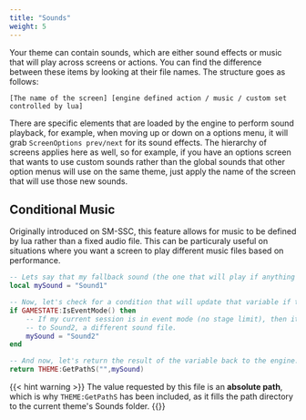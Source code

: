 ```yaml
---
title: "Sounds"
weight: 5
---
```


Your theme can contain sounds, which are either sound effects or music that will play across screens or actions. You can find the difference between these items by looking at their file names. The structure goes as follows:

```
[The name of the screen] [engine defined action / music / custom set controlled by lua]
```

There are specific elements that are loaded by the engine to perform sound playback, for example, when moving up or down on a options menu, it will grab `ScreenOptions prev/next` for its sound effects. The hierarchy of screens applies here as well, so for example, if you have an options screen that wants to use custom sounds rather than the global sounds that other option menus will use on the same theme, just apply the name of the screen that will use those new sounds.

## Conditional Music

Originally introduced on SM-SSC, this feature allows for music to be defined by lua rather than a fixed audio file. This can be particuraly useful on situations where you want a screen to play different music files based on performance.

```lua
-- Lets say that my fallback sound (the one that will play if anything fails) will be Sound1.
local mySound = "Sound1"

-- Now, let's check for a condition that will update that variable if true.
if GAMESTATE:IsEventMode() then
	-- If my current session is in event mode (no stage limit), then it will swap the value
	-- to Sound2, a different sound file.
	mySound = "Sound2"
end

-- And now, let's return the result of the variable back to the engine.
return THEME:GetPathS("",mySound)
```

{{< hint warning >}}
The value requested by this file is an **absolute path**, which is why `THEME:GetPathS` has been included, as it fills the path directory to the current theme's Sounds folder.
{{</hint>}}